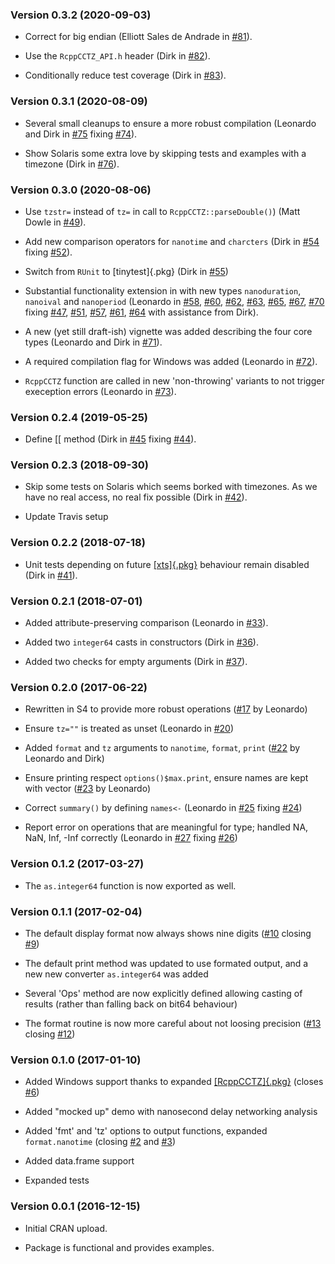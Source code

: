 ### Version 0.3.2 (2020-09-03)

-   Correct for big endian (Elliott Sales de Andrade in
    [\#81](https://github.com/eddelbuettel/nanotime/pull/81)).

-   Use the `RcppCCTZ_API.h` header (Dirk in
    [\#82](https://github.com/eddelbuettel/nanotime/pull/82)).

-   Conditionally reduce test coverage (Dirk in
    [\#83](https://github.com/eddelbuettel/nanotime/pull/83)).

### Version 0.3.1 (2020-08-09)

-   Several small cleanups to ensure a more robust compilation (Leonardo
    and Dirk in [\#75](https://github.com/eddelbuettel/nanotime/pull/75)
    fixing [\#74](https://github.com/eddelbuettel/nanotime/issues/74)).

-   Show Solaris some extra love by skipping tests and examples with a
    timezone (Dirk in
    [\#76](https://github.com/eddelbuettel/nanotime/pull/76)).

### Version 0.3.0 (2020-08-06)

-   Use `tzstr=` instead of `tz=` in call to `RcppCCTZ::parseDouble()`)
    (Matt Dowle in
    [\#49](https://github.com/eddelbuettel/nanotime/pull/49)).

-   Add new comparison operators for `nanotime` and `charcters` (Dirk in
    [\#54](https://github.com/eddelbuettel/nanotime/pull/54) fixing
    [\#52](https://github.com/eddelbuettel/nanotime/issues/52)).

-   Switch from `RUnit` to [tinytest]{.pkg} (Dirk in
    [\#55](https://github.com/eddelbuettel/nanotime/pull/55))

-   Substantial functionality extension in with new types
    `nanoduration`, `nanoival` and `nanoperiod` (Leonardo in
    [\#58](https://github.com/eddelbuettel/nanotime/pull/58),
    [\#60](https://github.com/eddelbuettel/nanotime/pull/60),
    [\#62](https://github.com/eddelbuettel/nanotime/pull/62),
    [\#63](https://github.com/eddelbuettel/nanotime/pull/63),
    [\#65](https://github.com/eddelbuettel/nanotime/pull/65),
    [\#67](https://github.com/eddelbuettel/nanotime/pull/67),
    [\#70](https://github.com/eddelbuettel/nanotime/pull/70) fixing
    [\#47](https://github.com/eddelbuettel/nanotime/issues/47),
    [\#51](https://github.com/eddelbuettel/nanotime/issues/51),
    [\#57](https://github.com/eddelbuettel/nanotime/issues/57),
    [\#61](https://github.com/eddelbuettel/nanotime/issues/61),
    [\#64](https://github.com/eddelbuettel/nanotime/issues/64) with
    assistance from Dirk).

-   A new (yet still draft-ish) vignette was added describing the four
    core types (Leonardo and Dirk in
    [\#71](https://github.com/eddelbuettel/nanotime/pull/71)).

-   A required compilation flag for Windows was added (Leonardo in
    [\#72](https://github.com/eddelbuettel/nanotime/pull/72)).

-   `RcppCCTZ` function are called in new \'non-throwing\' variants to
    not trigger exeception errors (Leonardo in
    [\#73](https://github.com/eddelbuettel/nanotime/pull/73)).

### Version 0.2.4 (2019-05-25)

-   Define \[\[ method (Dirk in
    [\#45](https://github.com/eddelbuettel/nanotime/pull/45) fixing
    [\#44](https://github.com/eddelbuettel/nanotime/issues/44)).

### Version 0.2.3 (2018-09-30)

-   Skip some tests on Solaris which seems borked with timezones. As we
    have no real access, no real fix possible (Dirk in
    [\#42](https://github.com/eddelbuettel/nanotime/pull/42)).

-   Update Travis setup

### Version 0.2.2 (2018-07-18)

-   Unit tests depending on future
    [[xts]{.pkg}](https://CRAN.R-project.org/package=xts) behaviour
    remain disabled (Dirk in
    [\#41](https://github.com/eddelbuettel/nanotime/pull/41)).

### Version 0.2.1 (2018-07-01)

-   Added attribute-preserving comparison (Leonardo in
    [\#33](https://github.com/eddelbuettel/nanotime/pull/33)).

-   Added two `integer64` casts in constructors (Dirk in
    [\#36](https://github.com/eddelbuettel/nanotime/pull/36)).

-   Added two checks for empty arguments (Dirk in
    [\#37](https://github.com/eddelbuettel/nanotime/pull/37)).

### Version 0.2.0 (2017-06-22)

-   Rewritten in S4 to provide more robust operations
    ([\#17](https://github.com/eddelbuettel/nanotime/pull/17) by
    Leonardo)

-   Ensure `tz=""` is treated as unset (Leonardo in
    [\#20](https://github.com/eddelbuettel/nanotime/pull/20))

-   Added `format` and `tz` arguments to `nanotime`, `format`, `print`
    ([\#22](https://github.com/eddelbuettel/nanotime/pull/22) by
    Leonardo and Dirk)

-   Ensure printing respect `options()$max.print`, ensure names are kept
    with vector
    ([\#23](https://github.com/eddelbuettel/nanotime/pull/23) by
    Leonardo)

-   Correct `summary()` by defining `names<-` (Leonardo in
    [\#25](https://github.com/eddelbuettel/nanotime/pull/25) fixing
    [\#24](https://github.com/eddelbuettel/nanotime/issues/24))

-   Report error on operations that are meaningful for type; handled NA,
    NaN, Inf, -Inf correctly (Leonardo in
    [\#27](https://github.com/eddelbuettel/nanotime/pull/27) fixing
    [\#26](https://github.com/eddelbuettel/nanotime/issues/26))

### Version 0.1.2 (2017-03-27)

-   The `as.integer64` function is now exported as well.

### Version 0.1.1 (2017-02-04)

-   The default display format now always shows nine digits
    ([\#10](https://github.com/eddelbuettel/nanotime/pull/10) closing
    [\#9](https://github.com/eddelbuettel/nanotime/pull/9))

-   The default print method was updated to use formated output, and a
    new new converter `as.integer64` was added

-   Several \'Ops\' method are now explicitly defined allowing casting
    of results (rather than falling back on bit64 behaviour)

-   The format routine is now more careful about not loosing precision
    ([\#13](https://github.com/eddelbuettel/nanotime/issues/13) closing
    [\#12](https://github.com/eddelbuettel/nanotime/issues/12))

### Version 0.1.0 (2017-01-10)

-   Added Windows support thanks to expanded
    [[RcppCCTZ]{.pkg}](https://CRAN.R-project.org/package=RcppCCTZ)
    (closes [\#6](https://github.com/eddelbuettel/nanotime/issues/6))

-   Added \"mocked up\" demo with nanosecond delay networking analysis

-   Added \'fmt\' and \'tz\' options to output functions, expanded
    `format.nanotime` (closing
    [\#2](https://github.com/eddelbuettel/nanotime/issues/2) and
    [\#3](https://github.com/eddelbuettel/nanotime/issues/3))

-   Added data.frame support

-   Expanded tests

### Version 0.0.1 (2016-12-15)

-   Initial CRAN upload.

-   Package is functional and provides examples.
